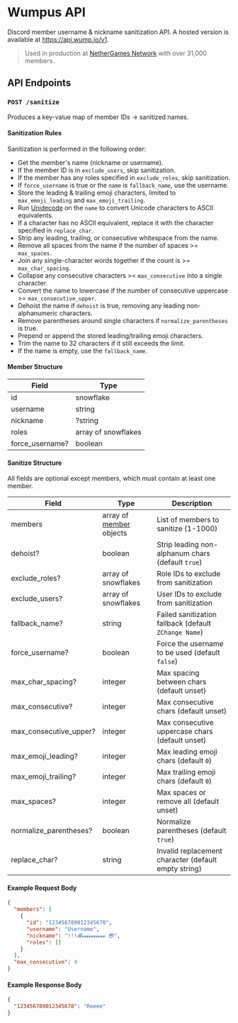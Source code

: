# Wumpus API

Discord member username & nickname sanitization API. A hosted version is available at https://api.wump.io/v1.

> Used in production at [NetherGames Network](https://discord.gg/ng) with over 31,000 members.

## API Endpoints

### `POST /sanitize`

Produces a key-value map of member IDs → sanitized names.

#### Sanitization Rules

Sanitization is performed in the following order:

- Get the member's name (nickname or username).
- If the member ID is in `exclude_users`, skip sanitization.
- If the member has any roles specified in `exclude_roles`, skip sanitization.
- If `force_username` is true or the `name` is `fallback_name`, use the username.
- Store the leading & trailing emoji characters, limited to `max_emoji_leading` and `max_emoji_trailing`.
- Run [Unidecode](https://pypi.org/project/Unidecode/) on the `name` to convert Unicode characters to ASCII equivalents.
- If a character has no ASCII equivalent, replace it with the character specified in `replace_char`.
- Strip any leading, trailing, or consecutive whitespace from the name.
- Remove all spaces from the name if the number of spaces >= `max_spaces`.
- Join any single-character words together if the count is >= `max_char_spacing`.
- Collapse any consecutive characters >= `max_consecutive` into a single character.
- Convert the name to lowercase if the number of consecutive uppercase >= `max_consecutive_upper`.
- Dehoist the name if `dehoist` is true, removing any leading non-alphanumeric characters.
- Remove parentheses around single characters if `normalize_parentheses` is true.
- Prepend or append the stored leading/trailing emoji characters.
- Trim the name to 32 characters if it still exceeds the limit.
- If the name is empty, use the `fallback_name`.

#### Member Structure

| Field           | Type                |
| --------------- | ------------------- |
| id              | snowflake           |
| username        | string              |
| nickname        | ?string             |
| roles           | array of snowflakes |
| force_username? | boolean             |

#### Sanitize Structure

All fields are optional except members, which must contain at least one member.

| Field                  | Type                                         | Description                                           |
| ---------------------- | -------------------------------------------- | ----------------------------------------------------- |
| members                | array of [member](#member-structure) objects | List of members to sanitize (1-1000)                  |
| dehoist?               | boolean                                      | Strip leading non-alphanum chars (default `true`)     |
| exclude_roles?         | array of snowflakes                          | Role IDs to exclude from sanitization                 |
| exclude_users?         | array of snowflakes                          | User IDs to exclude from sanitization                 |
| fallback_name?         | string                                       | Failed sanitization fallback (default `ZChange Name`) |
| force_username?        | boolean                                      | Force the username to be used (default `false`)       |
| max_char_spacing?      | integer                                      | Max spacing between chars (default unset)             |
| max_consecutive?       | integer                                      | Max consecutive chars (default unset)                 |
| max_consecutive_upper? | integer                                      | Max consecutive uppercase chars (default unset)       |
| max_emoji_leading?     | integer                                      | Max leading emoji chars (default `0`)                 |
| max_emoji_trailing?    | integer                                      | Max trailing emoji chars (default `0`)                |
| max_spaces?            | integer                                      | Max spaces or remove all (default unset)              |
| normalize_parentheses? | boolean                                      | Normalize parentheses (default `true`)                |
| replace_char?          | string                                       | Invalid replacement character (default empty string)  |

#### Example Request Body

```json
{
  "members": [
    {
      "id": "123456789012345678",
      "username": "Username",
      "nickname": "!!!𝓡𝓮𝓮𝓮𝓮𝓮𝓮𝓮𝓮𝓮𝓮 😎",
      "roles": []
    }
  ],
  "max_consecutive": 4
}
```

#### Example Response Body

```json
{
  "123456789012345678": "Reeee"
}
```
